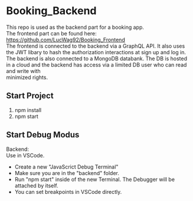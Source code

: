 # Booking_Backend
This repo is used as the backend part for a booking app.  
The frontend part can be found here: https://github.com/LucWag92/Booking_Frontend  
The frontend is connected to the backend via a GraphQL API. It also uses the JWT libary to hash the authorization interactions at sign up and log in.  
The backend is also connected to a MongoDB databank. The DB is hosted in a cloud and the backend has access via a limited DB user who can read and write with  
minimized rights.

## Start Project
1. npm install
2. npm start


## Start Debug Modus
Backend:  
Use in VSCode. 
- Create a new "JavaScrict Debug Terminal" 
- Make sure you are in the "backend" folder.
- Run "npm start" inside of the new Terminal. The Debugger will be attached by itself.
- You can set breakpoints in VSCode directly.
